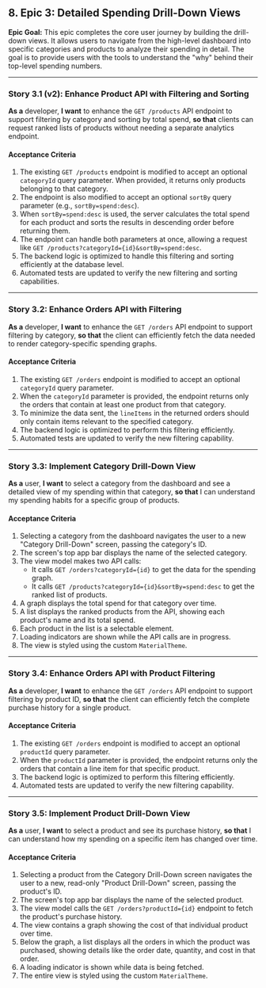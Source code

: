 ## 8. Epic 3: Detailed Spending Drill-Down Views

**Epic Goal:** This epic completes the core user journey by building the drill-down views. It allows users to navigate from the high-level dashboard into specific categories and products to analyze their spending in detail. The goal is to provide users with the tools to understand the "why" behind their top-level spending numbers.

---

### Story 3.1 (v2): Enhance Product API with Filtering and Sorting

**As a** developer,
**I want** to enhance the `GET /products` API endpoint to support filtering by category and sorting by total spend,
**so that** clients can request ranked lists of products without needing a separate analytics endpoint.

#### Acceptance Criteria

1.  The existing `GET /products` endpoint is modified to accept an optional `categoryId` query parameter. When provided, it returns only products belonging to that category.
2.  The endpoint is also modified to accept an optional `sortBy` query parameter (e.g., `sortBy=spend:desc`).
3.  When `sortBy=spend:desc` is used, the server calculates the total spend for each product and sorts the results in descending order before returning them.
4.  The endpoint can handle both parameters at once, allowing a request like `GET /products?categoryId={id}&sortBy=spend:desc`.
5.  The backend logic is optimized to handle this filtering and sorting efficiently at the database level.
6.  Automated tests are updated to verify the new filtering and sorting capabilities.

---

### Story 3.2: Enhance Orders API with Filtering

**As a** developer,
**I want** to enhance the `GET /orders` API endpoint to support filtering by category,
**so that** the client can efficiently fetch the data needed to render category-specific spending graphs.

#### Acceptance Criteria

1.  The existing `GET /orders` endpoint is modified to accept an optional `categoryId` query parameter.
2.  When the `categoryId` parameter is provided, the endpoint returns only the orders that contain at least one product from that category.
3.  To minimize the data sent, the `lineItems` in the returned orders should only contain items relevant to the specified category.
4.  The backend logic is optimized to perform this filtering efficiently.
5.  Automated tests are updated to verify the new filtering capability.

---

### Story 3.3: Implement Category Drill-Down View

**As a** user,
**I want** to select a category from the dashboard and see a detailed view of my spending within that category,
**so that** I can understand my spending habits for a specific group of products.

#### Acceptance Criteria

1.  Selecting a category from the dashboard navigates the user to a new "Category Drill-Down" screen, passing the category's ID.
2.  The screen's top app bar displays the name of the selected category.
3.  The view model makes two API calls:
    *   It calls `GET /orders?categoryId={id}` to get the data for the spending graph.
    *   It calls `GET /products?categoryId={id}&sortBy=spend:desc` to get the ranked list of products.
4.  A graph displays the total spend for that category over time.
5.  A list displays the ranked products from the API, showing each product's name and its total spend.
6.  Each product in the list is a selectable element.
7.  Loading indicators are shown while the API calls are in progress.
8.  The view is styled using the custom `MaterialTheme`.

---

### Story 3.4: Enhance Orders API with Product Filtering

**As a** developer,
**I want** to enhance the `GET /orders` API endpoint to support filtering by product ID,
**so that** the client can efficiently fetch the complete purchase history for a single product.

#### Acceptance Criteria

1.  The existing `GET /orders` endpoint is modified to accept an optional `productId` query parameter.
2.  When the `productId` parameter is provided, the endpoint returns only the orders that contain a line item for that specific product.
3.  The backend logic is optimized to perform this filtering efficiently.
4.  Automated tests are updated to verify the new filtering capability.

---

### Story 3.5: Implement Product Drill-Down View

**As a** user,
**I want** to select a product and see its purchase history,
**so that** I can understand how my spending on a specific item has changed over time.

#### Acceptance Criteria

1.  Selecting a product from the Category Drill-Down screen navigates the user to a new, read-only "Product Drill-Down" screen, passing the product's ID.
2.  The screen's top app bar displays the name of the selected product.
3.  The view model calls the `GET /orders?productId={id}` endpoint to fetch the product's purchase history.
4.  The view contains a graph showing the cost of that individual product over time.
5.  Below the graph, a list displays all the orders in which the product was purchased, showing details like the order date, quantity, and cost in that order.
6.  A loading indicator is shown while data is being fetched.
7.  The entire view is styled using the custom `MaterialTheme`.
